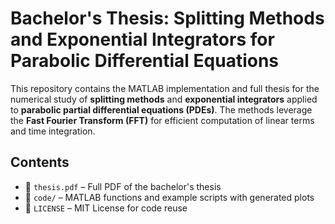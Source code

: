 # Bachelor's Thesis: Splitting Methods and Exponential Integrators for Parabolic Differential Equations

This repository contains the MATLAB implementation and full thesis for the numerical study of **splitting methods** and **exponential integrators** applied to **parabolic partial differential equations (PDEs)**. The methods leverage the **Fast Fourier Transform (FFT)** for efficient computation of linear terms and time integration.

## Contents

- 📄 `thesis.pdf` – Full PDF of the bachelor's thesis
- 📁 `code/` – MATLAB functions and example scripts with generated plots
- 📜 `LICENSE` – MIT License for code reuse
